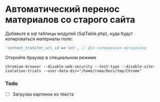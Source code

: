 # Автоматический перенос материалов со старого сайта



Добавьте в sql таблицы модулей (SqlTable.php), куда будут копироваться материалы поле:

```php
'content_transfer_url_id'=>'int', // Для копирования материалов
```



Откройте браузер в специальном режиме

```shell
chromium-browser --disable-web-security --test-type --disable-site-isolation-trials --user-data-dir="/home/roma/Docs/tmp/Chrome"
```



### Todo

- [ ] Загрузка картинок из текста